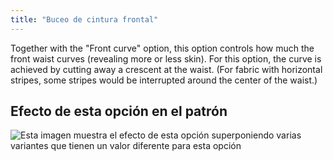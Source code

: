 ```yaml
---
title: "Buceo de cintura frontal"
---
```


Together with the "Front curve" option, this option controls how much the front waist curves (revealing more or less skin). For this option, the curve is achieved by cutting away a crescent at the waist. (For fabric with horizontal stripes, some stripes would be interrupted around the center of the waist.)

## Efecto de esta opción en el patrón

![Esta imagen muestra el efecto de esta opción superponiendo varias variantes que tienen un valor diferente para esta opción](unice_frontdip_sample.svg "Efecto de esta opción en el patrón")
